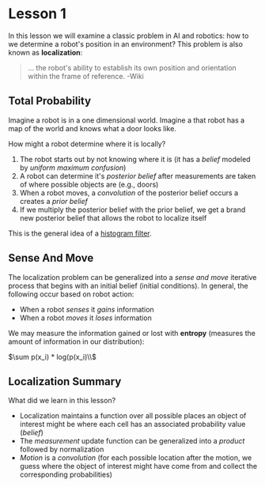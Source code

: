 # Lesson 1

In this lesson we will examine a classic problem in AI and robotics: how to we determine a robot's position in an environment? This problem is also known as **localization**:

> ... the robot's ability to establish its own position and orientation within the frame of reference. -Wiki

## Total Probability

Imagine a robot is in a one dimensional world. Imagine a that robot has a map of the world and knows what a door looks like.

How might a robot determine where it is locally?

1. The robot starts out by not knowing where it is (it has a _belief_ modeled by _uniform maximum confusion_)
2. A robot can determine it's _posterior belief_ after measurements are taken of where possible objects are (e.g., doors)
3. When a robot moves, a _convolution_ of the posterior belief occurs a creates a _prior belief_
4. If we multiply the posterior belief with the prior belief, we get a brand new posterior belief that allows the robot to localize itself

This is the general idea of a [histogram filter](https://www.deepideas.net/robot-localization-histogram-filter/).

## Sense And Move

The localization problem can be generalized into a _sense and move_ iterative process that begins with an initial belief (initial conditions). In general, the following occur based on robot action:

- When a robot _senses_ it _gains_ information
- When a robot _moves_ it _loses_ information

We may measure the information gained or lost with **entropy** (measures the amount of information in our distribution):

$\sum p(x_i) * log(p(x_i)\\$

## Localization Summary

What did we learn in this lesson?

- Localization maintains a function over all possible places an object of interest might be where each cell has an associated probability value (_belief_)
- The _measurement_ update function can be generalized into a _product_ followed by normalization
- _Motion_ is a _convolution_ (for each possible location after the motion, we guess where the object of interest might have come from and collect the corresponding probabilities)

